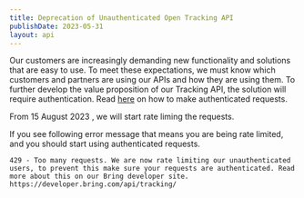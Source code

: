 ```yaml
---
title: Deprecation of Unauthenticated Open Tracking API
publishDate: 2023-05-31
layout: api
---
```

Our customers are increasingly demanding new functionality and solutions that are easy to use. To meet these expectations, 
we must know which customers and partners are using our APIs and how they are using them. To further develop the value proposition of our Tracking API, 
the solution will require authentication. Read [here](https://developer.bring.com/api) on how to make authenticated requests.

From 15 August 2023 , we will start rate liming the requests.

If you see following error message that means you are being rate limited, and you should start using authenticated requests.

``429 - Too many requests. We are now rate limiting our unauthenticated users, to prevent this make sure your requests are authenticated. Read more about this on our Bring developer site. https://developer.bring.com/api/tracking/``
